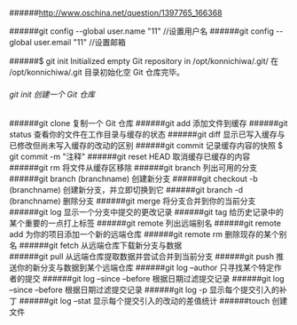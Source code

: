 

######http://www.oschina.net/question/1397765_166368

######git config --global user.name "11" //设置用户名 
######git config --global user.email "11" //设置邮箱

######$ git init Initialized empty Git repository in /opt/konnichiwa/.git/
在 /opt/konnichiwa/.git 目录初始化空 Git 仓库完毕。

###### git init 创建一个 Git 仓库
######git clone 复制一个 Git 仓库
######git add 添加文件到缓存
######git status 查看你的文件在工作目录与缓存的状态 
######git diff 显示已写入缓存与已修改但尚未写入缓存的改动的区别
######git commit 记录缓存内容的快照  $ git commit -m "注释"
######git reset HEAD 取消缓存已缓存的内容
######git rm 将文件从缓存区移除
######git branch 列出可用的分支
######git branch (branchname) 创建新分支
######git checkout -b (branchname) 创建新分支，并立即切换到它
######git branch -d (branchname) 删除分支
######git merge 将分支合并到你的当前分支
######git log 显示一个分支中提交的更改记录
######git tag 给历史记录中的某个重要的一点打上标签
######git remote 列出远端别名
######git remote add 为你的项目添加一个新的远端仓库
######git remote rm 删除现存的某个别名
######git fetch 从远端仓库下载新分支与数据  
######git pull 从远端仓库提取数据并尝试合并到当前分支
######git push 推送你的新分支与数据到某个远端仓库
######git log –author 只寻找某个特定作者的提交
######git log –since –before 根据日期过滤提交记录
######git log –since –before 根据日期过滤提交记录
######git log -p 显示每个提交引入的补丁
######git log –stat 显示每个提交引入的改动的差值统计
######touch 创建文件



















